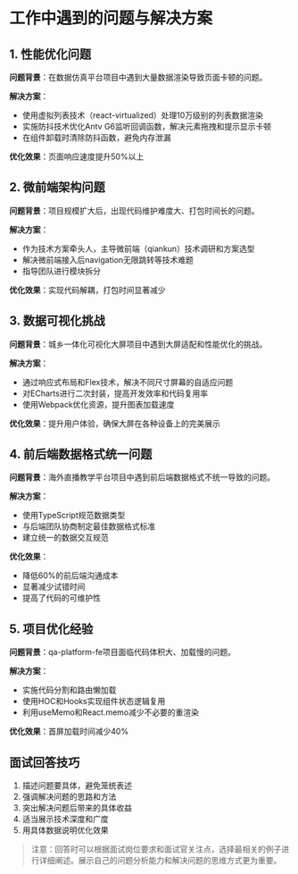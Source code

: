 # 工作中遇到的问题与解决方案

## 1. 性能优化问题

**问题背景**：在数据仿真平台项目中遇到大量数据渲染导致页面卡顿的问题。

**解决方案**：
- 使用虚拟列表技术（react-virtualized）处理10万级别的列表数据渲染
- 实施防抖技术优化Antv G6监听回调函数，解决元素拖拽和提示显示卡顿
- 在组件卸载时清除防抖函数，避免内存泄漏

**优化效果**：页面响应速度提升50%以上

## 2. 微前端架构问题

**问题背景**：项目规模扩大后，出现代码维护难度大、打包时间长的问题。

**解决方案**：
- 作为技术方案牵头人，主导微前端（qiankun）技术调研和方案选型
- 解决微前端接入后navigation无限跳转等技术难题
- 指导团队进行模块拆分
  
**优化效果**：实现代码解耦，打包时间显著减少

## 3. 数据可视化挑战

**问题背景**：城乡一体化可视化大屏项目中遇到大屏适配和性能优化的挑战。

**解决方案**：
- 通过响应式布局和Flex技术，解决不同尺寸屏幕的自适应问题
- 对ECharts进行二次封装，提高开发效率和代码复用率
- 使用Webpack优化资源，提升图表加载速度

**优化效果**：提升用户体验，确保大屏在各种设备上的完美展示

## 4. 前后端数据格式统一问题

**问题背景**：海外直播教学平台项目中遇到前后端数据格式不统一导致的问题。

**解决方案**：
- 使用TypeScript规范数据类型
- 与后端团队协商制定最佳数据格式标准
- 建立统一的数据交互规范

**优化效果**：
- 降低60%的前后端沟通成本
- 显著减少试错时间
- 提高了代码的可维护性

## 5. 项目优化经验

**问题背景**：qa-platform-fe项目面临代码体积大、加载慢的问题。

**解决方案**：
- 实施代码分割和路由懒加载
- 使用HOC和Hooks实现组件状态逻辑复用
- 利用useMemo和React.memo减少不必要的重渲染

**优化效果**：首屏加载时间减少40%

## 面试回答技巧

1. 描述问题要具体，避免笼统表述
2. 强调解决问题的思路和方法
3. 突出解决问题后带来的具体收益
4. 适当展示技术深度和广度
5. 用具体数据说明优化效果

> 注意：回答时可以根据面试岗位要求和面试官关注点，选择最相关的例子进行详细阐述。展示自己的问题分析能力和解决问题的思维方式更为重要。
